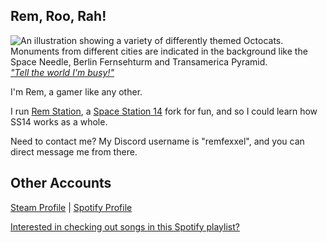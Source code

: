 ## Rem, Roo, Rah!
![An illustration showing a variety of differently themed Octocats. Monuments from different cities are indicated in the background like the Space Needle, Berlin Fernsehturm and Transamerica Pyramid.](https://user-images.githubusercontent.com/3369400/133268513-5bfe2f93-4402-42c9-a403-81c9e86934b6.jpeg)
[*"Tell the world I'm busy!"*](https://www.youtube.com/watch?v=tvNSXS4x9nc&list=RDtvNSXS4x9nc&start_radio=1)

I'm Rem, a gamer like any other.

I run [Rem Station](https://github.com/Rem-Station/Rem-Station), a [Space Station 14](https://github.com/space-wizards/space-station-14) fork for fun, and so I could learn how SS14 works as a whole.

Need to contact me? My Discord username is "remfexxel", and you can direct message me from there.

## Other Accounts
[Steam Profile](https://steamcommunity.com/id/RemFexxel/) | [Spotify Profile](https://open.spotify.com/user/31vut5665a3uwiz2745g4h327a4y?si=d1d669ebf7554b65)

[Interested in checking out songs in this Spotify playlist?](https://open.spotify.com/playlist/51lTUtrhScS4Zq6o0aWdNH?si=4606ec6fa5a546fd)
